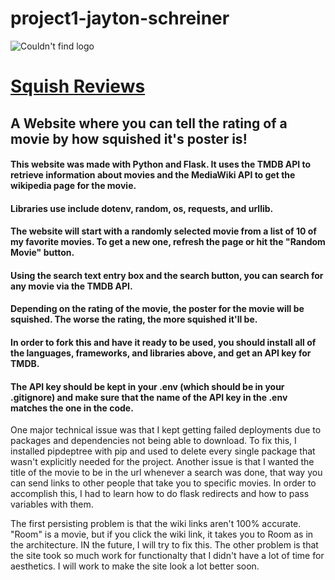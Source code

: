# project1-jayton-schreiner

![Couldn't find logo](https://github.com/BlueJayton/project1-jayton-schreiner/blob/main/SQUISHreviews.png "Squish Reviews. My girlfriend made this logo")
# [Squish Reviews](https://squish-reviews.fly.dev)
## A Website where you can tell the rating of a movie by how squished it's poster is!

#### This website was made with Python and Flask. It uses the TMDB API to retrieve information about movies and the MediaWiki API to get the wikipedia page for the movie.
#### Libraries use include dotenv, random, os, requests, and urllib.
#### The website will start with a randomly selected movie from a list of 10 of my favorite movies. To get a new one, refresh the page or hit the "Random Movie" button.
#### Using the search text entry box and the search button, you can search for any movie via the TMDB API.
#### Depending on the rating of the movie, the poster for the movie will be squished. The worse the rating, the more squished it'll be.



#### In order to fork this and have it ready to be used, you should install all of the languages, frameworks, and libraries above, and get an API key for TMDB.
#### The API key should be kept in your .env (which should be in your .gitignore) and make sure that the name of the API key in the .env matches the one in the code.

One major technical issue was that I kept getting failed deployments due to packages and dependencies not being able to download. To fix this, I installed pipdeptree with pip and used to delete every single package that wasn't explicitly needed for the project.
Another issue is that I wanted the title of the movie to be in the url whenever a search was done, that way you can send links to other people that take you to specific movies. In order to accomplish this, I had to learn how to do flask redirects and how to pass variables with them. 

The first persisting problem is that the wiki links aren't 100% accurate. "Room" is a movie, but if you click the wiki link, it takes you to Room as in the architecture. IN the future, I will try to fix this. 
The other problem is that the site took so much work for functionalty that I didn't have a lot of time for aesthetics. I will work to make the site look a lot better soon.